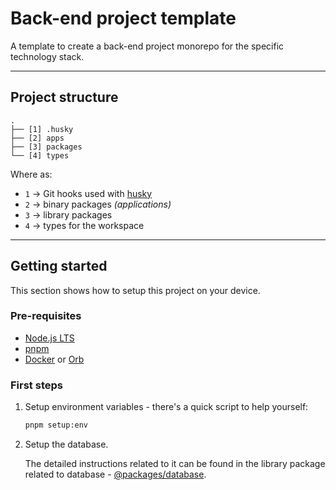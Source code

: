 # Back-end project template

A template to create a back-end project monorepo for the specific technology stack.

---

## Project structure

```text
.
├── [1] .husky
├── [2] apps
├── [3] packages
└── [4] types
```

Where as:

-   `1` -> Git hooks used with [husky](https://github.com/typicode/husky)
-   `2` -> binary packages _(applications)_
-   `3` -> library packages
-   `4` -> types for the workspace

---

## Getting started

This section shows how to setup this project on your device.

### Pre-requisites

-   [Node.js LTS](https://nodejs.org/en/)
-   [pnpm](https://pnpm.io/)
-   [Docker](https://www.docker.com/) or [Orb](https://orbstack.dev/)

### First steps

1. Setup environment variables - there's a quick script to help yourself:

    ```sh
    pnpm setup:env
    ```

1. Setup the database.

    The detailed instructions related to it can be found in the library package related to database - [@packages/database](./packages/database/README.md#getting-started).
